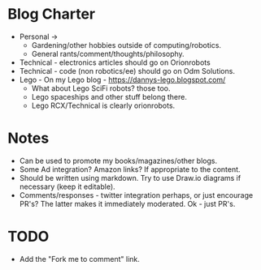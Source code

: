 # Blog Charter

* Personal ->
  * Gardening/other hobbies outside of computing/robotics.
  * General rants/comment/thoughts/philosophy.
* Technical - electronics articles should go on Orionrobots
* Technical - code (non robotics/ee) should go on Odm Solutions.
* Lego - On my Lego blog - https://dannys-lego.blogspot.com/
  * What about Lego SciFi robots? those too.
  * Lego spaceships and other stuff belong there.
  * Lego RCX/Technical is clearly orionrobots.
  
# Notes

* Can be used to promote my books/magazines/other blogs.
* Some Ad integration? Amazon links? If appropriate to the content.
* Should be written using markdown. Try to use Draw.io diagrams if necessary (keep it editable).
* Comments/responses - twitter integration perhaps, or just encourage PR's? The latter makes it immediately moderated. Ok - just PR's.
 
# TODO

* Add the "Fork me to comment" link.
